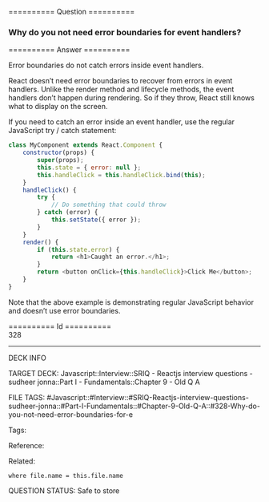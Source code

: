 ========== Question ==========  

### Why do you not need error boundaries for event handlers?  

========== Answer ==========  

Error boundaries do not catch errors inside event handlers.

React doesn’t need error boundaries to recover from errors in event handlers. Unlike the render method and lifecycle methods, the event handlers don’t happen during rendering. So if they throw, React still knows what to display on the screen.

If you need to catch an error inside an event handler, use the regular JavaScript try / catch statement:

```javascript
class MyComponent extends React.Component {
    constructor(props) {
        super(props);
        this.state = { error: null };
        this.handleClick = this.handleClick.bind(this);
    }
    handleClick() {
        try {
            // Do something that could throw
        } catch (error) {
            this.setState({ error });
        }
    }
    render() {
        if (this.state.error) {
            return <h1>Caught an error.</h1>;
        }
        return <button onClick={this.handleClick}>Click Me</button>;
    }
}
```

Note that the above example is demonstrating regular JavaScript behavior and doesn’t use error boundaries.

========== Id ==========  
328

---

DECK INFO

TARGET DECK: Javascript::Interview::SRIQ - Reactjs interview questions - sudheer jonna::Part I - Fundamentals::Chapter 9 - Old Q A

FILE TAGS: #Javascript::#Interview::#SRIQ-Reactjs-interview-questions-sudheer-jonna::#Part-I-Fundamentals::#Chapter-9-Old-Q-A::#328-Why-do-you-not-need-error-boundaries-for-e

Tags:

Reference:

Related:

```dataview
where file.name = this.file.name
```
QUESTION STATUS: Safe to store
